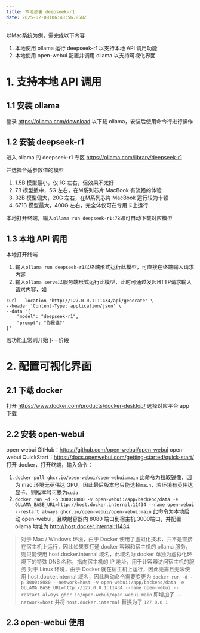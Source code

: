 ```yaml
---
title: 本地部署 deepseek-r1
date: 2025-02-08T06:48:56.858Z
---
```



以Mac系统为例，需完成以下内容
1. 本地使用 ollama 运行 deepseek-r1 以支持本地 API 调用功能
2. 本地使用 open-webui 配置并调用 ollama 以支持可视化界面

# 1. 支持本地 API 调用
## 1.1 安装 ollama
登录 https://ollama.com/download 以下载 ollama，安装后使用命令行进行操作
## 1.2 安装 deepseek-r1
进入 ollama 的 deepseek-r1 专区 https://ollama.com/library/deepseek-r1 

并选择合适参数值的模型
1. 1.5B 模型最小，仅 1G 左右，但效果不太好
2. 7B 模型适中，5G 左右，在M系列芯片 MacBook 有流畅的体验
3. 32B 模型偏大，20G 左右，在M系列芯片 MacBook 运行较为卡顿
3. 671B 模型最大，400G 左右，完全体仅可在专用卡上运行

本地打开终端，输入`ollama run deepseek-r1:7B`即可自动下载对应模型
## 1.3 本地 API 调用
本地打开终端
1. 输入`ollama run deepseek-r1`以终端形式运行此模型，可直接在终端输入请求内容
2. 输入`ollama serve`以服务端形式运行此模型，此时可通过发起HTTP请求输入请求内容，如
```
curl --location 'http://127.0.0.1:11434/api/generate' \
--header 'Content-Type: application/json' \
--data '{
    "model": "deepseek-r1",
    "prompt": "你是谁?"
}'
```
若功能正常则开始下一阶段

# 2. 配置可视化界面
## 2.1 下载 docker
打开 https://www.docker.com/products/docker-desktop/ 选择对应平台 app 下载
## 2.2 安装 open-webui
open-webui GitHub：https://github.com/open-webui/open-webui
open-webui QuickStart：https://docs.openwebui.com/getting-started/quick-start/
打开 docker，打开终端，输入命令：
1. `docker pull ghcr.io/open-webui/open-webui:main` 此命令为拉取镜像，因为 mac 环境无英伟达 GPU，因此最后版本号只能选择`main`，若环境有英伟达显卡，则版本号可换为`cuda`
2. `docker run -d -p 3000:8080 -v open-webui:/app/backend/data -e OLLAMA_BASE_URL=http://host.docker.internal:11434 --name open-webui --restart always ghcr.io/open-webui/open-webui:main` 此命令为本地启动 open-webui，且映射容器内 8080 端口到宿主机 3000端口，并配置 ollama 地址为 http://host.docker.internal:11434
> 对于 Mac / Windows 环境，由于 Docker 使用了虚拟化技术，并不是直接在宿主机上运行，因此如果要打通 docker 容器和宿主机的 ollama 服务，则只能使用 host.docker.internal 域名，此域名为 docker 单独为虚拟化环境下的特殊 DNS 名称，指向宿主机的 IP 地址，用于让容器访问宿主机的服务
> 对于 Linux 环境，由于 Docker 就在宿主机上运行，因此无需且无法使用 host.docker.internal 域名，因此启动命令需要变更为 `docker run -d -p 3000:8080 --network=host -v open-webui:/app/backend/data -e OLLAMA_BASE_URL=http://127.0.0.1:11434 --name open-webui --restart always ghcr.io/open-webui/open-webui:main` 即增加了` --network=host` 并将 `host.docker.internal` 替换为了 `127.0.0.1`
## 2.3 open-webui 使用
